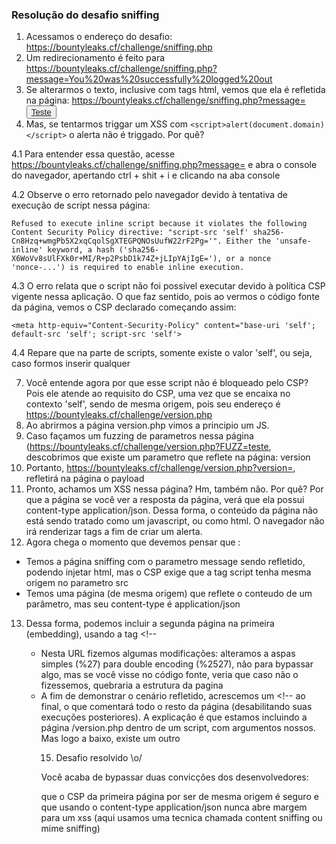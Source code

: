 ### Resolução do desafio sniffing

1. Acessamos o endereço do desafio: https://bountyleaks.cf/challenge/sniffing.php
2. Um redirecionamento é feito para https://bountyleaks.cf/challenge/sniffing.php?message=You%20was%20successfully%20logged%20out
3. Se alterarmos o texto, inclusive com tags html, vemos que ela é refletida na página:
[https://bountyleaks.cf/challenge/sniffing.php?message=<button>Teste</teste>](https://bountyleaks.cf/challenge/sniffing.php?message=&lt;button&gt;Teste&lt;/teste&gt;)
4. Mas, se tentarmos triggar um XSS com ```<script>alert(document.domain)</script>``` o alerta não é triggado. Por quê?

4.1 Para entender essa questão, acesse [https://bountyleaks.cf/challenge/sniffing.php?message=<script>alert(document.domain)</script>](https://bountyleaks.cf/challenge/sniffing.php?message=%3Cscript%3Ealert%28document.domain%29%3C%2Fscript%3E) e abra o console do navegador, apertando ctrl + shit + i e clicando na aba console

4.2 Observe o erro retornado pelo navegador devido à tentativa de execução de script nessa página:
```
Refused to execute inline script because it violates the following Content Security Policy directive: "script-src 'self' sha256-Cn8Hzq+wmgPb5X2xqCqolSgXTEGPQNOsUufW22rF2Pg='". Either the 'unsafe-inline' keyword, a hash ('sha256-X6WoVv8sUlFXk0r+MI/R+p2PsbD1k74Z+jLIpYAjIgE='), or a nonce 'nonce-...') is required to enable inline execution.
```

4.3 O erro relata que o script não foi possível executar devido à política CSP vigente nessa aplicação.
O que faz sentido, pois ao vermos o código fonte da página, vemos o CSP declarado começando assim:
```
<meta http-equiv="Content-Security-Policy" content="base-uri 'self'; default-src 'self'; script-src 'self'>
```

4.4 Repare que na parte de scripts, somente existe o valor 'self', ou seja, caso formos inserir qualquer <script src='url'> a url obrigatoriamente precisa ter a mesma origem do site acessado, devido ao parâmetro "self" (portanto bountyleaks.cf)

4.5 Outra observação interessante é que não existe o valor unsafe-inline, desse forma qualquer xss inline não será executado pois não foi de forma descrita liberado.
XSS como ```<script>alert(1)</script>```, ```<img src=x onerror=alert()>``` não serão executados, exibindo erro de CSP no console tambem.

  5. Sabemos então, que com o atual contexto, não conseguiremos triggar um xss usando o parâmetro message  (https://bountyleaks.cf/challenge/sniffing.php?message=)
6. Olhando mais o site, vemos que um script é importado de uma outra página:
<script src='/version.php'></script>
7. Você entende agora por que esse script não é bloqueado pelo CSP? Pois ele atende ao requisito do CSP, uma vez que se encaixa no contexto 'self', sendo de mesma origem, pois seu endereço é https://bountyleaks.cf/challenge/version.php
8. Ao abrirmos a página version.php vimos a principio um JS.
9.  Caso façamos um fuzzing de parametros nessa página (https://bountyleaks.cf/challenge/version.php?FUZZ=teste, descobrimos que existe um parametro que reflete na página: version
10. Portanto, https://bountyleaks.cf/challenge/version.php?version=<script>alert(1337)</script>, refletirá na página o payload
11. Pronto, achamos um XSS nessa página? Hm, também não. Por quê? Por que a página se você ver a resposta da página, verá que ela possui content-type application/json. Dessa forma, o conteúdo da página não está sendo tratado como um javascript, ou como html. O navegador não irá renderizar tags a fim de criar um alerta.
12. Agora chega o momento que devemos pensar que :
- Temos a página sniffing com o parametro message sendo refletido, podendo injetar html, mas o CSP exige que a tag script tenha mesma origem no parametro src
- Temos uma página (de mesma origem) que reflete o conteudo de um parâmetro, mas seu content-type é application/json
13. Dessa forma, podemos incluir a segunda página na primeira (embedding), usando a tag <script>.
13.1 Vamos primeiro fazer uma modificação na segunda página para vocês verem que será refletida na primeira:
https://bountyleaks.cf/challenge/version.php?version=123%27,%27teste%27:%271

Veja que criamos uma nova chave e valor no JSON da página, chamado teste

13.2 Agora, vamos incluir essa URL na primeira página, ficando assim:
https://bountyleaks.cf/challenge/sniffing.php?message=<script%20src=%27https://bountyleaks.cf/challenge/version.php?version=123%2527,%2527teste%2527:%25271337%27></script><!--

- Nesta URL fizemos algumas modificações:
alteramos a aspas simples (%27) para double encoding (%2527), não para bypassar algo, mas se você visse no código fonte, veria que caso não o fizessemos, quebraria a estrutura da pagina
- A fim de demonstrar o cenário refletido, acrescemos um <!-- ao final, o que comentará todo o resto da página (desabilitando suas execuções posteriores). A explicação é que estamos incluindo a página /version.php dentro de um script, com argumentos nossos.
Mas logo a baixo, existe um outro <script src='version.php'> (nativo da página). Isto sobrescreveria nossos valores, e no momento quero mostrar para vocês que os valores estão refletindo, antes de triggar o XSS.

13.3 Após acessar a URL do item 13.2, abrimos o console do navegador e digitamos app.teste
Veja que o valor 1337 é retornado
13.4 Conseguimos incluir um script arbitrário! Agora só falta modificá-lo para ser um xss!

14. Sabendo que a chave pra resolver o desafio é manipular a segunda página para quando for processada pela primeira em formado de Javascript, vamos criar a segunda URL dessa forma:

https://bountyleaks.cf/challenge/version.php?version=123%27};alert(document.domain)//

E incluiremos na primeira página, ficando dessa forma:

https://bountyleaks.cf/challenge/sniffing.php?message=<script%20src=%27https://bountyleaks.cf/challenge/version.php?version=123%2527};alert(document.domain)//%27></script>

15. Desafio resolvido \o/

Você acaba de bypassar duas convicções dos desenvolvedores:

que o CSP da primeira página por ser de mesma origem é seguro e que usando o content-type application/json nunca abre margem para um xss (aqui usamos uma tecnica chamada content sniffing ou mime sniffing)

